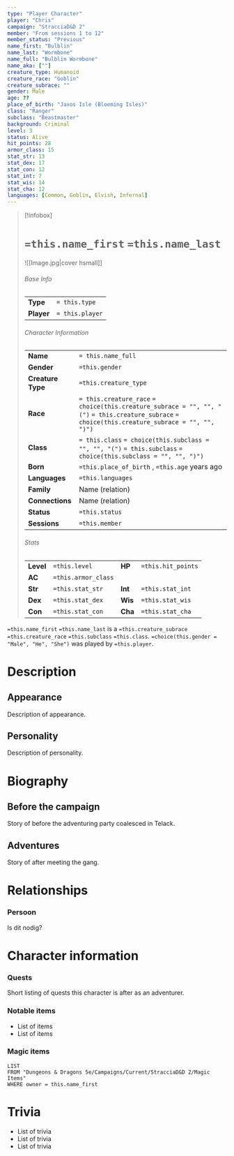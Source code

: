 ```yaml
---
type: "Player Character"
player: "Chris"
campaign: "StracciaD&D 2"
member: "From sessions 1 to 12"
member_status: "Previous"
name_first: "Bulblin"
name_last: "Wormbone"
name_full: "Bulblin Wormbone"
name_aka: [""]
creature_type: Humanoid
creature_race: "Goblin"
creature_subrace: ""
gender: Male
age: ??
place_of_birth: "Jaxos Isle (Bloeming Isles)"
class: "Ranger"
subclass: "Beastmaster"
background: Criminal
level: 3
status: Alive
hit_points: 28
armor_class: 15
stat_str: 13
stat_dex: 17
stat_con: 12
stat_int: 7
stat_wis: 14
stat_cha: 12
languages: [Common, Goblin, Elvish, Infernal]
---
```

> [!infobox]  
> # `=this.name_first` `=this.name_last`
> ![[Image.jpg|cover hsmall]]  
> ###### Base Info
> | | |  
> |---|---|  
> | **Type** | `= this.type` |
> | **Player** | `= this.player` |
> ###### Character Information  
> | | |  
> |---|---|  
> | **Name** | `= this.name_full` |
> | **Gender** | `=this.gender` | 
> | **Creature Type** | `=this.creature_type` |
> | **Race** | `= this.creature_race` `= choice(this.creature_subrace = "", "", "(")` `= this.creature_subrace` `= choice(this.creature_subrace = "", "", ")")`|  
> | **Class** | `= this.class` `= choice(this.subclass = "", "", "(")` `= this.subclass` `= choice(this.subclass = "", "", ")")`|  
> | **Born** | `=this.place_of_birth` , `=this.age` years ago|  
> | **Languages** | `=this.languages` |  
> | **Family** | Name (relation) |
> | **Connections** | Name (relation) |
> | **Status** | `=this.status` |
> | **Sessions** | `=this.member` |
> ###### Stats
> | | | | |
> |---|---|---|---|
> | **Level** | `=this.level` | **HP** | `=this.hit_points` |
> | **AC** | `=this.armor_class` | | |
> | **Str** | `=this.stat_str` | **Int** | `=this.stat_int` |
> | **Dex** | `=this.stat_dex` | **Wis** | `=this.stat_wis` |
> | **Con** | `=this.stat_con` | **Cha** | `=this.stat_cha` |

`=this.name_first` `=this.name_last` is a `=this.creature_subrace` `=this.creature_race` `=this.subclass` `=this.class`. `=choice(this.gender = "Male", "He", "She")` was played by `=this.player`. 
# Description
## Appearance
Description of appearance.
## Personality
Description of personality.
# Biography
## Before the campaign
Story of before the adventuring party coalesced in Telack.
## Adventures
Story of after meeting the gang.
# Relationships
### Persoon
Is dit nodig?
# Character information
### Quests
Short listing of quests this character is after as an adventurer.
### Notable items
- List of items
- List of items
### Magic items
```dataview
LIST
FROM "Dungeons & Dragons 5e/Campaigns/Current/StracciaD&D 2/Magic Items"
WHERE owner = this.name_first
```
# Trivia
- List of trivia
- List of trivia
- List of trivia